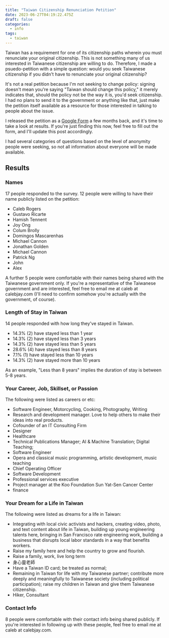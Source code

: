 ```yaml
---
title: "Taiwan Citizenship Renunciation Petition"
date: 2023-06-27T04:19:22.475Z
draft: false
categories:
  - info
tags:
  - taiwan
---
```


Taiwan has a requirement for one of its citizenship paths wherein you must renunciate your original citizenship. This is not something many of us interested in Taiwanese citizenship are willing to do. Therefore, I made a psuedo-petition with a simple question: would you seek Taiwanese citizenship if you didn't have to renunciate your original citizenship?

It's not a real petition because I'm not seeking to change policy: signing doesn't mean you're saying  "Taiwan should change this policy," it merely indicates that, should the policy not be the way it is, you'd seek citizenship. I had no plans to send it to the government or anything like that, just make the petition itself available as a resource for those interested in talking to people about the issue.

I released the petition as a [Google Form](https://docs.google.com/forms/u/3/d/1AS-Z4YYM3IuDh25jKJoQdxC_6-KqgmJKVE3M703gMxA/edit?usp=drive_web) a few months back, and it's time to take a look at results. If you're just finding this now, feel free to fill out the form, and I'll update this post accordingly.

I had several categories of questions based on the level of anonymity people were seeking, so not all information about everyone will be made available.

## Results

### Names

17 people responded to the survey. 12 people were willing to have their name publicly listed on the petition:

* Caleb Rogers
* Gustavo Ricarte
* Hamish Tennent
* Joy Ong
* Colum Brolly
* Domingos Mascarenhas
* Michael Cannon
* Jonathan Golden
* Michael Cannon
* Patrick Ng
* John
* Alex

A further 5 people were comfortable with their names being shared with the Taiwanese government only. If you're a representative of the Taiwanese government and are interested, feel free to email me at caleb at calebjay.com (I'll need to confirm somehow you're actually with the government, of course).

### Length of Stay in Taiwan

14 people responded with how long they've stayed in Taiwan.

* 14.3% (2) have stayed less than 1 year
* 14.3% (2) have stayed less than 3 years
* 14.3% (2) have stayed less than 5 years
* 28.6% (4) have stayed less than 8 years
* 7.1% (1) have stayed less than 10 years
* 14.3% (2) have stayed more than 10 years

As an example, "Less than 8 years" implies the duration of stay is between 5-8 years.

### Your Career, Job, Skillset, or Passion

The following were listed as careers or etc:

* Software Engineer, Motorcycling, Cooking, Photography, Writing
* Research and development manager. Love to help others to make their ideas into real products.
* Cofounder of an IT Consulting Firm
* Designer
* Healthcare
* Technical Publications Manager; AI & Machine Translation; Digital Teaching;
* Software Engineer
* Opera and classical music programming, artistic development, music teaching
* Chief Operating Officer
* Software Development
* Professional services executive
* Project manager at the Koo Foundation Sun Yat-Sen Cancer Center
* finance

### Your Dream for a Life in Taiwan

The following were listed as dreams for a life in Taiwan:

* Integrating with local civic activists and hackers, creating video, photo, and text content about life in Taiwan, building up young engineering talents here, bringing in San Francisco rate engineering work, building a business that disrupts local labor standards in a way that benefits workers.
* Raise my family here and help the country to grow and flourish.
* Raise a family, work, live long term
* 身心靈老師
* Have a Taiwan ID card; be treated as normal;
* Remaining in Taiwan for life with my Taiwanese partner; contribute more deeply and meaningfully to Taiwanese society (including political participation); raise my children in Taiwan and give them Taiwanese citizenship.
* Hiker, Consultant

### Contact Info

8 people were comfortable with their contact info being shared publicly. If you're interested in following up with these people, feel free to email me at caleb at calebjay.com.

